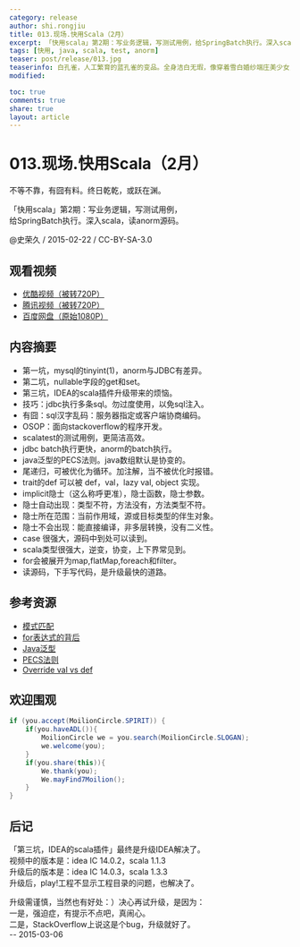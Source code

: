 ```yaml
---
category: release
author: shi.rongjiu
title: 013.现场.快用Scala（2月）
excerpt: 「快用scala」第2期：写业务逻辑，写测试用例，给SpringBatch执行。深入scala，读anorm源码。
tags: [快用, java, scala, test, anorm]
teaser: post/release/013.jpg
teaserinfo: 白孔雀，人工繁育的蓝孔雀的变品。全身洁白无瑕，像穿着雪白婚纱端庄美少女，但，雌孔雀们并不这么认为 :D
modified: 

toc: true
comments: true
share: true
layout: article
---
```


# 013.现场.快用Scala（2月）

不等不靠，有囧有料。终日乾乾，或跃在渊。  

「快用scala」第2期：写业务逻辑，写测试用例，  
给SpringBatch执行。深入scala，读anorm源码。  

@史荣久 / 2015-02-22 / CC-BY-SA-3.0  

## 观看视频

  * [优酷视频（被转720P）](http://v.youku.com/v_show/id_XODk4MDA2NTQw.html)
  * [腾讯视频（被转720P）](http://v.qq.com/page/e/r/h/e0147kurmrh.html)
  * [百度网盘（原始1080P）](http://pan.baidu.com/share/link?shareid=3935315343&uk=1380913564&fid=947382626103785)

## 内容摘要

  * 第一坑，mysql的tinyint(1)，anorm与JDBC有差异。
  * 第二坑，nullable字段的get和set。
  * 第三坑，IDEA的scala插件升级带来的烦恼。
  * 技巧：jdbc执行多条sql。勿过度使用，以免sql注入。
  * 有囧：sql汉字乱码：服务器指定或客户端协商编码。
  * OSOP：面向stackoverflow的程序开发。
  * scalatest的测试用例，更简洁高效。
  * jdbc batch执行更快，anorm的batch执行。
  * java泛型的PECS法则。java数组默认是协变的。
  * 尾递归，可被优化为循环。加注解，当不被优化时报错。
  * trait的def 可以被 def，val，lazy val, object 实现。
  * implicit隐士（这么称呼更准），隐士函数，隐士参数。
  * 隐士自动出现：类型不符，方法没有，方法类型不符。
  * 隐士所在范围：当前作用域，源或目标类型的伴生对象。
  * 隐士不会出现：能直接编译，非多层转换，没有二义性。
  * case 很强大，源码中到处可以读到。
  * scala类型很强大，逆变，协变，上下界常见到。
  * for会被展开为map,flatMap,foreach和filter。
  * 读源码，下手写代码，是升级最快的道路。

## 参考资源

  * [模式匹配](http://hongjiang.info/scala-pattern-matching-1/)
  * [for表达式的背后](http://hongjiang.info/scala-pitfalls-3/)
  * [Java泛型](http://hongjiang.info/java-generics)
  * [PECS法则](http://stackoverflow.com/questions/2723397)
  * [Override val vs def](http://stackoverflow.com/questions/19642053)

## 欢迎围观

``` java
if (you.accept(MoilionCircle.SPIRIT)) {
    if(you.haveADL()){
        MoilionCircle we = you.search(MoilionCircle.SLOGAN);
        we.welcome(you);
    }
    if(you.share(this)){
        We.thank(you);
        We.mayFind7Moilion();
    }
}
```

## 后记

「第三坑，IDEA的scala插件」最终是升级IDEA解决了。  
视频中的版本是：idea IC 14.0.2，scala 1.1.3  
升级后的版本是：idea IC 14.0.3，scala 1.3.3  
升级后，play!工程不显示工程目录的问题，也解决了。  

升级需谨慎，当然也有好处：）决心再试升级，是因为：  
一是，强迫症，有提示不点吧，真闹心。  
二是，StackOverflow上说这是个bug，升级就好了。  
-- 2015-03-06
